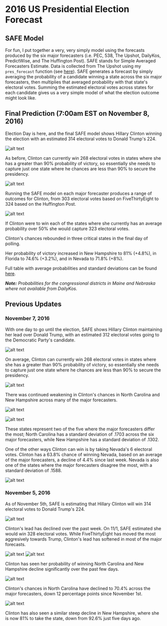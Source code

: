 # 2016 US Presidential Election Forecast

## SAFE Model

For fun, I put together a very, very simply model using the forecasts produced by the six major forecasters (i.e. PEC, 538, The Upshot, DailyKos, PredictWise, and The Huffington Post). SAFE stands for Simple Averaged Forecasters Estimate. Data is collected from The Upshot using my `pres_forecast` function (see [here](https://github.com/BillPetti/Presidential-Forecasts-2016/blob/master/README.md)). SAFE generates a forecast by simply averaging the probability of a candidate winning a state across the six major forecasters, then multiplies that averaged probability with that state's electoral votes. Summing the estimated electoral votes across states for each candidate gives us a very simple model of what the election outcome might look like.

## Final Prediction (7:00am EST on November 8, 2016)

Election Day is here, and the final SAFE model shows Hillary Clinton winning the election with an estimated 314 electoral votes to Donald Trump's 224.

![alt text](https://github.com/BillPetti/Presidential-Forecasts-2016/blob/master/estimated_electoral_votes_2016-11-08.png?raw=true)

As before, Clinton can currently win 268 electoral votes in states where she has a greater than 90% probability of victory, so essentially she needs to capture just one state where he chances are less than 90% to secure the presidency.

![alt text](https://github.com/BillPetti/Presidential-Forecasts-2016/blob/master/cumulative_ev_2016_2016-11-08.png?raw=true)

Running the SAFE model on each major forecaster produces a range of outcomes for Clinton, from 303 electoral votes based on FiveThirtyEight to 324 based on the Huffington Post.

![alt text](https://github.com/BillPetti/Presidential-Forecasts-2016/blob/master/SAFE_by_forecaster_2016-11-08.png?raw=true)

If Clinton were to win each of the states where she currently has an average probability over 50% she would capture 323 electoral votes.

Clinton's chances rebounded in three critical states in the final day of polling.

Her probability of victory increased in New Hampshire to 81% (+4.8%), in Florida to 74.6% (+3.2%), and in Nevada to 71.8% (+8%). 

Full table with average probabilities and standard deviations can be found [here](https://github.com/BillPetti/Presidential-Forecasts-2016/blob/master/Average%20and%20Standard%20Deviation%20Across%20Forecasters.csv).

__*Note:*__ *Probabilities for the congressional districts in Maine and Nebraska where not available from DailyKos.*

## Previous Updates

### November 7, 2016

With one day to go until the election, SAFE shows Hillary Clinton maintaining her lead over Donald Trump, with an estimated 312 electoral votes going to the Democratic Party's candidate. 

![alt text](https://github.com/BillPetti/Presidential-Forecasts-2016/blob/master/estimated_electoral_votes_2016-11-07.png?raw=true)

On average, Clinton can currently win 268 electoral votes in states where she has a greater than 90% probability of victory, so essentially she needs to capture just one state where he chances are less than 90% to secure the presidency.

![alt text](https://github.com/BillPetti/Presidential-Forecasts-2016/blob/master/cumulative_ev_2016_2016-11-07.png?raw=true)

There was continued weakening in Clinton's chances in North Carolina and New Hampshire across many of the major forecasters. 

![alt text](https://github.com/BillPetti/Presidential-Forecasts-2016/blob/master/trend_NC_2016-11-07.png?raw=true)

![alt text](https://github.com/BillPetti/Presidential-Forecasts-2016/blob/master/trend_NH_2016-11-07.png?raw=true)

These states represent two of the five where the major forecasters differ the most; North Carolina has a standard deviation of .1703 across the six major forecasters, while New Hampshire has a standard deviation of .1302.

One of the other ways Clinton can win is by taking Nevada's 6 electoral votes. Clinton has a 63.8% chance of winning Nevada, based on an average of the major forecasters, a decline of 4.4% since last week. Nevada is also one of the states where the major forecasters disagree the most, with a standard deviation of .1588.

![alt text](https://github.com/BillPetti/Presidential-Forecasts-2016/blob/master/trend_NV_2016-11-07.png?raw=true)

### November 5, 2016

As of November 5th, SAFE is estimating that Hillary Clinton will win 314 electoral votes to Donald Trump's 224. 

![alt text](https://github.com/BillPetti/Presidential-Forecasts-2016/blob/master/estimated_electoral_votes_2016-11-05.png?raw=true)

Clinton's lead has declined over the past week. On 11/1, SAFE estimated she would win 328 electoral votes. While FiveThirtyEight has moved the most aggresively towards Trump, Clinton's lead has softened in most of the major forecasts.

![alt text](https://github.com/BillPetti/Presidential-Forecasts-2016/blob/master/cumulative_ev_2016_2016-11-05.png?raw=true)
![alt text](https://github.com/BillPetti/Presidential-Forecasts-2016/blob/master/compare_forecasters_2016-11-05.png?raw=true)

Clinton has seen her probability of winning North Carolina and New Hampshire decline significantly over the past few days.

![alt text](https://github.com/BillPetti/Presidential-Forecasts-2016/blob/master/trend_NC_2016-11-05.png?raw=true)

Clinton's chances in North Carolina have declined to 70.4% across the major forecasters, down 12 percentage points since November 1st. 

![alt text](https://github.com/BillPetti/Presidential-Forecasts-2016/blob/master/trend_NH_2016-11-05.png?raw=true)

Clinton has also seen a similar steep decline in New Hampshire, where she is now 81% to take the state, down from 92.6% just five days ago.

